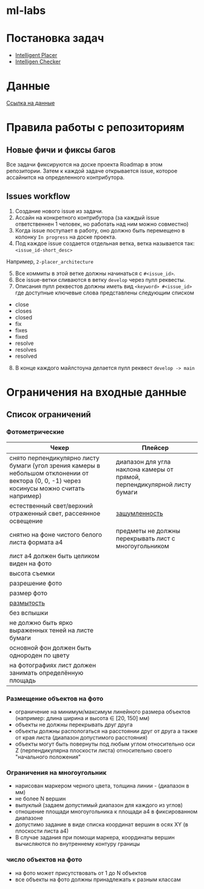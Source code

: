 # ml-labs

# Постановка задач

- [Intelligent Placer](https://docs.google.com/document/d/1o0lawEvLgmh9VrA5fUlOHFvo5JKxR4NThCFobmrKz60/edit#)
- [Intelligen Checker](https://docs.google.com/document/d/1Tmn7BLnHXiAsdCpB_GQVDqUx3AoGEdfOoTyn3Eg3P7A/edit#)

# Данные

[Ccылка на данные](https://drive.google.com/drive/folders/1B45ROu8KbjR2S3Wy8mYdcSyMI5RmO-Rr?usp=sharing)

# Правила работы с репозиториям

## Новые фичи и фиксы багов

Все задачи фиксируются на доске проекта Roadmap в этом репозитории. Затем к каждой задаче открывается issue, которое ассайнится на определенного контрибутора.

## Issues workflow

1) Создание нового issue из задачи.
2) Ассайн на конкретного контрибутора (за каждый issue ответственнен 1 человек, но работать над ним можно совместно)
3) Когда issue поступает в работу, оно должно быть перемещено в колонку `In progress` на доске проекта.
4) Под каждое issue создается отдельная ветка, ветка называется так: `<issue_id-short_desc>`

Например, `2-placer_architecture`

5) Все коммиты в этой ветке должны начинаться с `#<issue_id>`.
6) Все issue-ветки сливаются в ветку `develop` через пулл реквесты.
7) Описания пулл реквестов должны иметь вид `<keyword> #<issue_id>`
где доступные ключевые слова представлены следующим списком

* close
* closes
* closed
* fix
* fixes
* fixed
* resolve
* resolves
* resolved

8) В конце каждого майлстоуна делается пулл реквест `develop -> main`

# Ограничения на входные данные

## Список ограничений

### Фотометрические 

| Чекер                                                        | Плейсер                                                      |
| ------------------------------------------------------------ | ------------------------------------------------------------ |
| снято перпендикулярно листу бумаги (угол зрения камеры в небольшом отклонении от вектора (0, 0, -1) через косинусы можно считать например) | диапазон для угла наклона камеры от прямой, перпендикулярной листу бумаги |
| естественный свет/верхний отраженный свет, рассеянное освещение | [зашумленность](https://stackoverflow.com/questions/58924276/detecting-noise-frames) |
| снятно на фоне чистого белого листа формата а4               | предметы не должны перекрывать лист с многоугольником        |
| лист а4 должен быть целиком виден на фото                    |                                                              |
| высота съемки                                                |                                                              |
| разрешение фото                                              |                                                              |
| размер фото                                                  |                                                              |
| [размытость](https://stackoverflow.com/questions/7765810/is-there-a-way-to-detect-if-an-image-is-blurry/7767755#7767755) |                                                              |
| без вспышки                                                  |                                                              |
| не должно быть ярко выраженных теней на листе бумаги         |                                                              |
| основной фон должен быть однороден по цвету                  |                                                              |
| на фотографиях лист должен занимать определённую площадь     |                                                              |

### Размещение объектов на фото
- ограничение на минимум/максимум линейного размера объектов (например: длина ширина и высота $\in$ [20, 150]  мм)
 - объекты не должны перекрывать друг друга
 - объекты должны распологаться на расстоянии друг от друга а также от края листа (диапазон допустимого расстояния)
 - объекты могут быть повернуты под любым углом относительно оси Z (перпендикулярна плоскости листа) относительно своего "начального положения"

### Ограничения на многоугольник
 - нарисован маркером черного цвета, толщина линии - (диапазон в мм)
 - не более N вершин
 - выпуклый (задаем допустимый диапазон для каждого из углов)
 - отношение площади многоугольника к площади a4 в фиксированном диапазоне
 - допустимо задание в виде списка координат вершин в осях XY (в плоскости листа a4)
 - В случае задания при помощи маркера, координаты вершин вычисляются по внутреннему контуру границы

### число объектов на фото
 - на фото может присутствовать от 1 до N объектов
 - все объекты на фото должны принадлежать к разным классам

